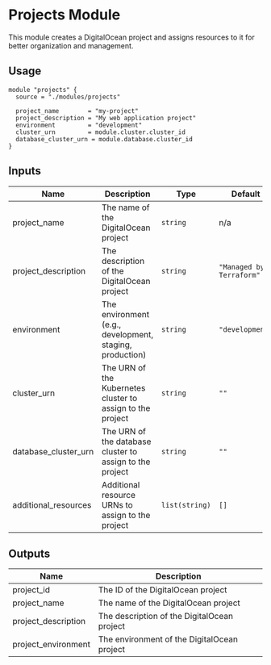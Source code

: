 # Projects Module

This module creates a DigitalOcean project and assigns resources to it for better organization and management.

## Usage

```hcl
module "projects" {
  source = "./modules/projects"

  project_name        = "my-project"
  project_description = "My web application project"
  environment         = "development"
  cluster_urn         = module.cluster.cluster_id
  database_cluster_urn = module.database.cluster_id
}
```

## Inputs

| Name | Description | Type | Default | Required |
|------|-------------|------|---------|:--------:|
| project_name | The name of the DigitalOcean project | `string` | n/a | yes |
| project_description | The description of the DigitalOcean project | `string` | `"Managed by Terraform"` | no |
| environment | The environment (e.g., development, staging, production) | `string` | `"development"` | no |
| cluster_urn | The URN of the Kubernetes cluster to assign to the project | `string` | `""` | no |
| database_cluster_urn | The URN of the database cluster to assign to the project | `string` | `""` | no |
| additional_resources | Additional resource URNs to assign to the project | `list(string)` | `[]` | no |

## Outputs

| Name | Description |
|------|-------------|
| project_id | The ID of the DigitalOcean project |
| project_name | The name of the DigitalOcean project |
| project_description | The description of the DigitalOcean project |
| project_environment | The environment of the DigitalOcean project |

